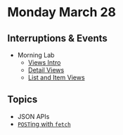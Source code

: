 # Monday March 28


## Interruptions & Events

* Morning Lab
  - [Views Intro](../views/index.html)
  - [Detail Views](../views/detail.html)
  - [List and Item Views](../views/detail.html)

## Topics

- JSON APIs
- [`POST`ing with `fetch`](fetch.html)
